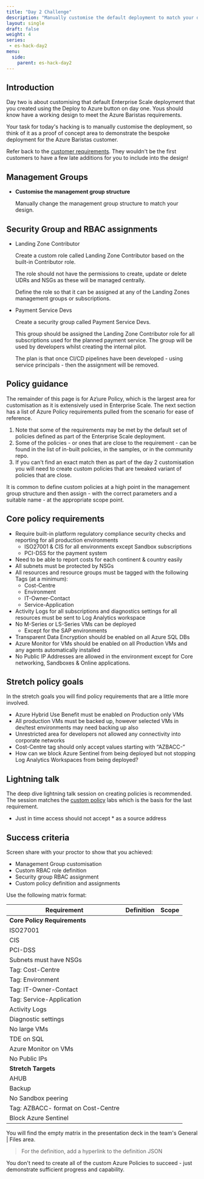 ```yaml
---
title: "Day 2 Challenge"
description: "Manually customise the default deployment to match your design."
layout: single
draft: false
weight: 4
series:
 - es-hack-day2
menu:
  side:
    parent: es-hack-day2
---
```


## Introduction

Day two is about customising that default Enterprise Scale deployment that you created using the Deploy to Azure button on day one. Yous should know have a working design to meet the Azure Baristas requirements.

Your task for today's hacking is to manually customise the deployment, so think of it as a proof of concept area to demonstrate the bespoke deployment for the Azure Baristas customer.

Refer back to the [customer requirements](/es/day1/baristas). They wouldn't be the first customers to have a few late additions for you to include into the design!

## Management Groups

* **Customise the management group structure**

    Manually change the management group structure to match your design.

## Security Group and RBAC assignments

* Landing Zone Contributor

  Create a custom role called Landing Zone Contributor based on the built-in Contributor role.

  The role should not have the permissions to create, update or delete UDRs and NSGs as these will be managed centrally.

  Define the role so that it can be assigned at any of the Landing Zones management groups or subscriptions.

* Payment Service Devs

  Create a security group called Payment Service Devs.

  This group should be assigned the Landing Zone Contributor role for all subscriptions used for the planned payment service. The group will be used by developers whilst creating the internal pilot.

  The plan is that once CI/CD pipelines have been developed - using service principals - then the assignment will be removed.

## Policy guidance

The remainder of this page is for Az\ure Policy, which is the largest area for customisation as it is extensively used in Enterprise Scale. The next section has a list of Azure Policy requirements pulled from the scenario for ease of reference.

1. Note that some of the requirements may be met by the default set of policies defined as part of the Enterprise Scale deployment.
1. Some of the policies - or ones that are close to the requirement - can be found in the list of in-built policies, in the samples, or in the community repo.
1. If you can't find an exact match then as part of the day 2 customisation you will need to create custom policies that are tweaked variant of policies that are close.

It is common to define custom policies at a high point in the management group structure and then assign - with the correct parameters and a suitable name - at the appropriate scope point.

## Core policy requirements

* Require built-in platform regulatory compliance security checks and reporting for all production environments
  * ISO27001 & CIS for all environments except Sandbox subscriptions
  * PCI-DSS for the payment system
* Need to be able to report costs for each continent & country easily
* All subnets must be protected by NSGs
* All resources and resource groups must be tagged with the following Tags (at a minimum):
  * Cost-Centre
  * Environment
  * IT-Owner-Contact
  * Service-Application
* Activity Logs for all subscriptions and diagnostics settings for all resources must be sent to Log Analytics workspace
* No M-Series or LS-Series VMs can be deployed
  * Except for the SAP environments
* Transparent Data Encryption should be enabled on all Azure SQL DBs
* Azure Monitor for VMs should be enabled on all Production VMs and any agents automatically installed
* No Public IP Addresses are allowed in the environment except for Core networking, Sandboxes & Online applications.

## Stretch policy goals

In the stretch goals you will find policy requirements that are a little more involved.

* Azure Hybrid Use Benefit must be enabled on Production only VMs
* All production VMs must be backed up, however selected VMs in dev/test environments may need backing up also
* Unrestricted area for developers not allowed any connectivity into corporate networks
* Cost-Centre tag should only accept values starting with “AZBACC-”
* How can we block Azure Sentinel from being deployed but not stopping Log Analytics Workspaces from being deployed?

## Lightning talk

The deep dive lightning talk session on creating policies is recommended. The session matches the [custom policy](/policy/custom) labs which is the basis for the last requirement.

* Just in time access should not accept * as a source address

## Success criteria

Screen share with your proctor to show that you achieved:

* Management Group customisation
* Custom RBAC role definition
* Security group RBAC assignment
* Custom policy definition and assignments

Use the following matrix format:

| Requirement | Definition | Scope |
|---|---|---|
| **Core Policy Requirements** |||
| ISO27001 |||
| CIS |||
| PCI-DSS |||
| Subnets must have NSGs |||
| Tag: Cost-Centre |||
| Tag: Environment |||
| Tag: IT-Owner-Contact |||
| Tag: Service-Application |||
| Activity Logs |||
| Diagnostic settings |||
| No large VMs |||
| TDE on SQL |||
| Azure Monitor on VMs |||
| No Public IPs |||
| **Stretch Targets** |||
| AHUB |||
| Backup |||
| No Sandbox peering |||
| Tag: AZBACC- format on Cost-Centre |||
| Block Azure Sentinel |||

You will find the empty matrix in the presentation deck in the team's General | Files area.

> For the definition, add a hyperlink to the definition JSON

You don't need to create all of the custom Azure Policies to succeed - just demonstrate sufficient progress and capability.
